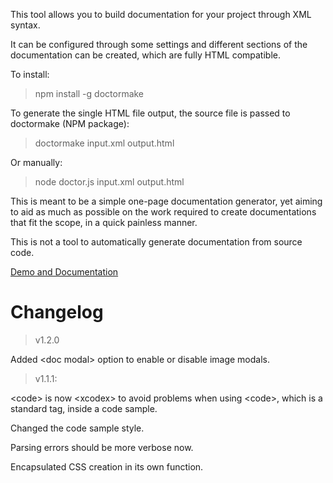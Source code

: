 This tool allows you to build documentation for your project through XML syntax. 

It can be configured through some settings and different sections of the documentation can be created, which are fully HTML compatible.

To install:

>npm install -g doctormake

To generate the single HTML file output, the source file is passed to doctormake (NPM package):

>doctormake input.xml output.html

Or manually:

>node doctor.js input.xml output.html

This is meant to be a simple one-page documentation generator, yet aiming to aid as much as possible on the work required to create documentations that fit the scope, in a quick painless manner.

This is not a tool to automatically generate documentation from source code.

[Demo and Documentation](https://madprops.github.io/Doctor/)

# Changelog

>v1.2.0

Added &lt;doc modal&gt; option to enable or disable image modals.


>v1.1.1: 

&lt;code&gt; is now &lt;xcodex&gt; to avoid problems when using &lt;code&gt;, which is a standard tag, inside a code sample.

Changed the code sample style.

Parsing errors should be more verbose now.

Encapsulated CSS creation in its own function.